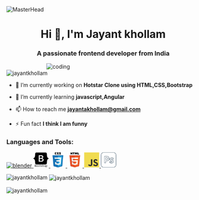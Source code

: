![MasterHead](https://www.pramukhdigital.com/wp-content/uploads/2018/07/New-PNC-Animated-Banners.gif)
<h1 align="center">Hi 👋, I'm Jayant khollam</h1>
<h3 align="center">A passionate frontend developer from India</h3>
<img align="right" alt="coding" width="400" src="https://i.gifer.com/3odR.gif">
<p align="left"> <img src="https://komarev.com/ghpvc/?username=jayantkhollam&label=Profile%20views&color=0e75b6&style=flat" alt="jayantkhollam" /> </p>

- 🔭 I’m currently working on **Hotstar Clone using HTML,CSS,Bootstrap**

- 🌱 I’m currently learning **javascript,Angular**

- 📫 How to reach me **jayantakhollam@gmail.com**

- ⚡ Fun fact **I think I am funny**


<h3 align="left">Languages and Tools:</h3>
<p align="left">  <a href="https://www.blender.org/" target="_blank" rel="noreferrer"> <img src="https://download.blender.org/branding/community/blender_community_badge_white.svg" alt="blender" width="40" height="40"/> </a> <a href="https://getbootstrap.com" target="_blank" rel="noreferrer"> <img src="https://raw.githubusercontent.com/devicons/devicon/master/icons/bootstrap/bootstrap-plain-wordmark.svg" alt="bootstrap" width="40" height="40"/> </a> <a href="https://www.w3schools.com/css/" target="_blank" rel="noreferrer"> <img src="https://raw.githubusercontent.com/devicons/devicon/master/icons/css3/css3-original-wordmark.svg" alt="css3" width="40" height="40"/> </a> <a href="https://www.w3.org/html/" target="_blank" rel="noreferrer"> <img src="https://raw.githubusercontent.com/devicons/devicon/master/icons/html5/html5-original-wordmark.svg" alt="html5" width="40" height="40"/> </a> <a href="https://developer.mozilla.org/en-US/docs/Web/JavaScript" target="_blank" rel="noreferrer"> <img src="https://raw.githubusercontent.com/devicons/devicon/master/icons/javascript/javascript-original.svg" alt="javascript" width="40" height="40"/> </a> <a href="https://www.photoshop.com/en" target="_blank" rel="noreferrer"> <img src="https://raw.githubusercontent.com/devicons/devicon/master/icons/photoshop/photoshop-line.svg" alt="photoshop" width="40" height="40"/> </a> </p>

<p><img align="left" src="https://github-readme-stats.vercel.app/api/top-langs?username=jayantkhollam&show_icons=true&locale=en&layout=compact" alt="jayantkhollam" /></p>

<p>&nbsp;<img align="center" src="https://github-readme-stats.vercel.app/api?username=jayantkhollam&show_icons=true&locale=en" alt="jayantkhollam" /></p>

<p><img align="center" src="https://github-readme-streak-stats.herokuapp.com/?user=jayantkhollam&" alt="jayantkhollam" /></p>
